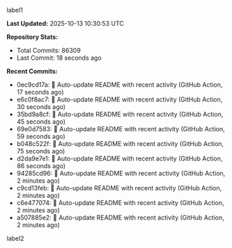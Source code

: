 
label1 
<!-- ACTIVITY_START -->
**Last Updated:** 2025-10-13 10:30:53 UTC

**Repository Stats:**
- Total Commits: 86309
- Last Commit: 18 seconds ago

**Recent Commits:**
- 0ec9cd17a: 🤖 Auto-update README with recent activity (GitHub Action, 17 seconds ago)
- e6c0f8ac7: 🤖 Auto-update README with recent activity (GitHub Action, 30 seconds ago)
- 35bd9a8cf: 🤖 Auto-update README with recent activity (GitHub Action, 45 seconds ago)
- 69e0d7583: 🤖 Auto-update README with recent activity (GitHub Action, 59 seconds ago)
- b048c522f: 🤖 Auto-update README with recent activity (GitHub Action, 75 seconds ago)
- d2da9e7e1: 🤖 Auto-update README with recent activity (GitHub Action, 86 seconds ago)
- 94285cd96: 🤖 Auto-update README with recent activity (GitHub Action, 2 minutes ago)
- c9cd13feb: 🤖 Auto-update README with recent activity (GitHub Action, 2 minutes ago)
- c6e477074: 🤖 Auto-update README with recent activity (GitHub Action, 2 minutes ago)
- a507885e2: 🤖 Auto-update README with recent activity (GitHub Action, 2 minutes ago)
<!-- ACTIVITY_END -->

label2
